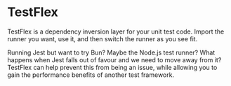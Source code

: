 # TestFlex

TestFlex is a dependency inversion layer for your unit test code. Import the runner you want, use it, and then switch the runner as you see fit.

Running Jest but want to try Bun? Maybe the Node.js test runner? What happens when Jest falls out of favour and we need to move away from it? TestFlex can help prevent this from being an issue, while allowing you to gain the performance benefits of another test framework.


